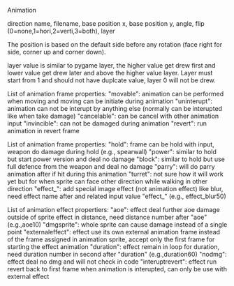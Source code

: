 Animation

direction name, filename, base position x, base position y, angle, flip (0=none,1=hori,2=verti,3=both), layer

The position is based on the default side before any rotation (face right for side, corner up and corner down).

layer value is similar to pygame layer, the higher value get drew first and lower value get drew later and above the higher value layer. Layer must start from 1 and should not have duplcate value, layer 0 will not be drew.

List of animation frame properties:
"movable": animation can be performed when moving and moving can be initiate during animation
"uninterupt": animation can not be interupt by anything else (normally can be interupted like when take damage)
"cancelable": can be cancel with other animation input
"invincible": can not be damaged during animation
"revert": run animation in revert frame

List of animation frame properties:
"hold": frame can be hold with input, weapon do damage during hold (e.g., spearwall)
"power": similar to hold but start power version and deal no damage
"block": similar to hold but use full defence from the weapon and deal no damage
"parry": will do parry animation after if hit during this animation
"turret": not sure how it will work yet but for when sprite can face other direction while walking in other direction 
"effect_": add special image effect (not animation effect) like blur, need effect name after and related input value "effect_" (e.g., effect_blur50)

List of animation effect propertiers:
"aoe": effect deal further aoe damage outside of sprite effect in distance, need distance number after "aoe" (e.g.,aoe10)
"dmgsprite": whole sprite can cause damage instead of a single point
"externaleffect": effect use its own external animation frame instead of the frame assigned in animation sprite, accept only the first frame for starting the effect animation 
"duration": effect remain in loop for duration, need duration number in second after "duration" (e.g.,duration60)
"nodmg": effect deal no dmg and will not check in code
"interuptrevert": effect run revert back to first frame when animation is interupted, can only be use with external effect